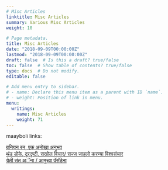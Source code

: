 ```yaml
---
# Misc Articles
linktitle: Misc Articles
summary: Various Misc Articles
weight: 10

# Page metadata.
title: Misc Articles
date: "2018-09-09T00:00:00Z"
lastmod: "2018-09-09T00:00:00Z"
draft: false  # Is this a draft? true/false
toc: false  # Show table of contents? true/false
type: docs  # Do not modify.
editable: false

# Add menu entry to sidebar.
# - name: Declare this menu item as a parent with ID `name`.
# - weight: Position of link in menu.
menu:
  writings:
    name: Misc Articles
    weight: 71
---
```



maayboli links:<P>
<A HREF=http://www.maayboli.com/node/34012>
&#2327;&#2381;&#2352;&#2344;&#2367;&#2351;&#2344; &#2352;&#2344;,
&#2319;&#2325; &#2309;&#2344;&#2379;&#2326;&#2366;
&#2309;&#2344;&#2369;&#2349;&#2357;
</A><BR>
<A HREF=http://www.maayboli.com/node/33567>
&#2341;&#2306;&#2337; &#2337;&#2379;&#2325;&#2375;,
&#2342;&#2370;&#2352;&#2342;&#2371;&#2359;&#2381;&#2335;&#2368;,
&#2360;&#2326;&#2379;&#2354; &#2357;&#2367;&#2330;&#2366;&#2352;/
&#2360;&#2332;&#2381;&#2332; &#2332;&#2366;&#2361;&#2354;&#2379;
&#2325;&#2352;&#2339;&#2381;&#2351;&#2366;
&#2357;&#2367;&#2358;&#2381;&#2357;&#2360;&#2306;&#2330;&#2366;&#2352;
</A><BR>
<A HREF=http://www.maayboli.com/node/30932>
&#2351;&#2375;&#2340;&#2368; &#2360;&#2306;&#2340;
&#2309;&#2373;&#2344;&#2366; /
&#2310;&#2350;&#2369;&#2330;&#2381;&#2351;&#2366;
&#2346;&#2373;&#2360;&#2373;&#2337;&#2375;&#2344;&#2366;
</A><BR>